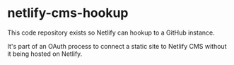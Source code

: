 # netlify-cms-hookup

This code repository exists so Netlify can hookup to a GitHub instance.

It's part of an OAuth process to connect a static site to Netlify CMS without it being hosted on Netlify.
